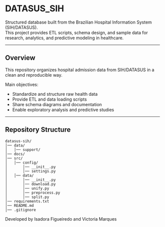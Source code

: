 # DATASUS_SIH

Structured database built from the Brazilian Hospital Information System (SIH/DATASUS).  
This project provides ETL scripts, schema design, and sample data for research, analytics, and predictive modeling in healthcare.

---

## Overview
This repository organizes hospital admission data from SIH/DATASUS in a clean and reproducible way.

Main objectives:
- Standardize and structure raw health data
- Provide ETL and data loading scripts
- Share schema diagrams and documentation
- Enable exploratory analysis and predictive studies

---

## Repository Structure

```
datasus-sih/
│── data/
│   │── support/
│── docs/
│── src/
│   │── config/
│       │── __init__.py
│       │── settings.py
│   │── data/
│       │── __init__.py
│       │── download.py
│       │── unify.py
│       │── preprocess.py
│       │── split.py
│── requirements.txt
│── README.md
│── .gitignore
```

Developed by Isadora Figueiredo and Victoria Marques
